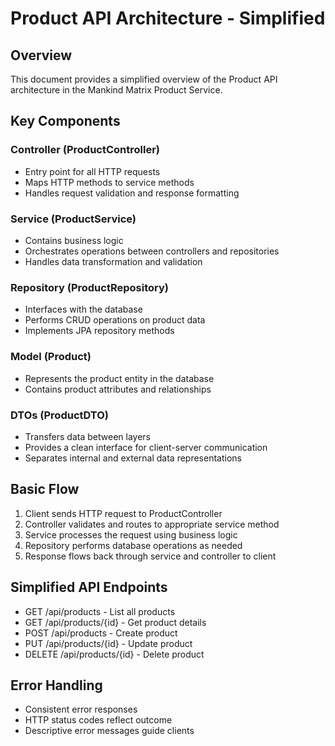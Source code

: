 # Product API Architecture - Simplified

## Overview
This document provides a simplified overview of the Product API architecture in the Mankind Matrix Product Service.

## Key Components

### Controller (ProductController)
- Entry point for all HTTP requests
- Maps HTTP methods to service methods
- Handles request validation and response formatting

### Service (ProductService)
- Contains business logic
- Orchestrates operations between controllers and repositories
- Handles data transformation and validation

### Repository (ProductRepository)
- Interfaces with the database
- Performs CRUD operations on product data
- Implements JPA repository methods

### Model (Product)
- Represents the product entity in the database
- Contains product attributes and relationships

### DTOs (ProductDTO)
- Transfers data between layers
- Provides a clean interface for client-server communication
- Separates internal and external data representations

## Basic Flow
1. Client sends HTTP request to ProductController
2. Controller validates and routes to appropriate service method
3. Service processes the request using business logic
4. Repository performs database operations as needed
5. Response flows back through service and controller to client

## Simplified API Endpoints
- GET /api/products - List all products
- GET /api/products/{id} - Get product details
- POST /api/products - Create product
- PUT /api/products/{id} - Update product
- DELETE /api/products/{id} - Delete product

## Error Handling
- Consistent error responses
- HTTP status codes reflect outcome
- Descriptive error messages guide clients
